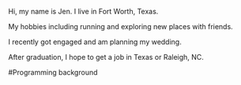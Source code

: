 Hi, my name is Jen. I live in Fort Worth, Texas.

My hobbies including running and exploring new places with friends.

I recently got engaged and am planning my wedding.

After graduation, I hope to get a job in Texas or Raleigh, NC.

#Programming background 
